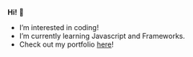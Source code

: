 **Hi!** 👋</font></b>
- I’m interested in coding!
- I’m currently learning Javascript and Frameworks.
- Check out my portfolio [here](https://paperpatch.github.io/personal_portfolio/)!
